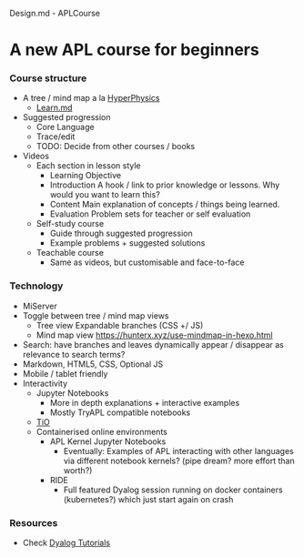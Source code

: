 Design.md - APLCourse

# A new APL course for beginners

### Course structure
- A tree / mind map a la [HyperPhysics](http://hyperphysics.phy-astr.gsu.edu)
  - [Learn.md](Learn.md)
- Suggested progression
  - Core Language
  - Trace/edit
  - TODO: Decide from other courses / books
- Videos
  - Each section in lesson style
    - Learning Objective
    - Introduction
      A hook / link to prior knowledge or lessons. Why would you want to learn this?
    - Content
      Main explanation of concepts / things being learned.
    - Evaluation
      Problem sets for teacher or self evaluation
  - Self-study course
    - Guide through suggested progression
    - Example problems + suggested solutions
  - Teachable course
    - Same as videos, but customisable and face-to-face

### Technology
- MiServer
- Toggle between tree / mind map views
  - Tree view
    Expandable branches (CSS +/ JS)
  - Mind map view
    https://hunterx.xyz/use-mindmap-in-hexo.html
- Search: have branches and leaves dynamically appear / disappear as relevance to search terms?
- Markdown, HTML5, CSS, Optional JS
- Mobile / tablet friendly
- Interactivity
  - Jupyter Notebooks
    - More in depth explanations + interactive examples
    - Mostly TryAPL compatible notebooks 
  - [TiO](TiO.run)
  - Containerised online environments
    - APL Kernel Jupyter Notebooks
      - Eventually: Examples of APL interacting with other languages via different notebook kernels? (pipe dream? more effort than worth?)
    - RIDE
      - Full featured Dyalog session running on docker containers (kubernetes?) which just start again on crash

### Resources
- Check [Dyalog Tutorials](https://github.com/rikedyp/DyalogTutorials)

